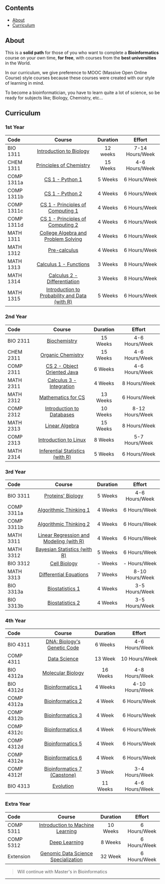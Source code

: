 ## Contents

- [About](#about)
- [Curriculum](#curriculum)

## About

This is a **solid path** for those of you who want to complete a **Bioinformatics** course on your own time, **for free**, with courses from the **best universities** in the World.

In our curriculum, we give preference to MOOC (Massive Open Online Course) style courses because these courses were created with our style of learning in mind.

To become a bioinformatician, you have to learn quite a lot of science, so be ready for subjects like; Biology, Chemistry, etc...

## Curriculum

### 1st Year

| Code       | Course                                                                                                           | Duration | Effort          |
|:---------- |:----------------------------------------------------------------------------------------------------------------:|:--------:|:---------------:|
| BIO 1311   | [Introduction to Biology](https://www.edx.org/course/introduction-biology-secret-life-mitx-7-00x-2)              | 12 weeks | 7-14 Hours/Week |
| CHEM 1311  | [Principles of  Chemistry](http://ocw.mit.edu/courses/chemistry/5-111-principles-of-chemical-science-fall-2008/) | 15 Weeks | 4-6 Hours/Week  |
| COMP 1311a | [CS 1 - Python 1 ](https://www.coursera.org/learn/interactive-python-1)                                          | 5 Weeks  | 6 Hours/Week    |
| COMP 1311b | [CS 1 - Python 2 ](https://www.coursera.org/learn/interactive-python-2)                                          | 4 Weeks  | 6 Hours/Week    |
| COMP 1311c | [CS 1 - Principles of Computing 1 ](https://www.coursera.org/learn/principles-of-computing-1)                    | 4 Weeks  | 6 Hours/Week    |
| COMP 1311d | [CS 1 - Principles of Computing 2 ](https://www.coursera.org/learn/principles-of-computing-2)                    | 4 Weeks  | 6 Hours/Week    |
| MATH 1311  | [College Algebra and Problem Solving](https://www.edx.org/course/college-algebra-problem-solving-asux-mat117x)   | 4 Weeks  | 6 Hours/Week    |
| MATH 1312  | [Pre-calculus](https://www.edx.org/course/precalculus-asux-mat170x)                                              | 4 Weeks  | 6 Hours/Week    |
| MATH 1313  | [Calculus 1 - Functions](https://www.coursera.org/learn/single-variable-calculus)                                | 3 Weeks  | 8 Hours/Week    |
| MATH 1314  | [Calculus 2 - Differentiation](https://www.coursera.org/learn/differentiation-calculus)                          | 3 Weeks  | 8 Hours/Week    |
| MATH 1315  | [Introduction to Probability and Data (with R)](https://www.coursera.org/learn/probability-intro)                | 5 Weeks  | 6 Hours/Week    |

### 2nd Year

| Code      | Course                                                                                                                                                   | Duration | Effort          |
|:--------- |:--------------------------------------------------------------------------------------------------------------------------------------------------------:|:--------:|:---------------:|
| BIO 2311  | [Biochemistry](https://www.edx.org/course/principles-biochemistry-harvardx-mcb63x)                                                                       | 15 Weeks | 4-6 Hours/Week  |
| CHEM 2311 | [Organic Chemistry](http://ocw.mit.edu/courses/chemistry/5-12-organic-chemistry-i-spring-2005/)                                                          | 15 Weeks | 4-6 Hours/Week  |
| COMP 2311 | [CS 2 - Object Oriented Java](https://www.coursera.org/learn/object-oriented-java)                                                                       | 6 Weeks  | 4-6 Hours/Week  |
| MATH 2311 | [Calculus 3 - Integration](https://www.coursera.org/learn/integration-calculus)                                                                          | 4 Weeks  | 8 Hours/Week    |
| MATH 2312 | [Mathematics for CS](http://ocw.mit.edu/courses/electrical-engineering-and-computer-science/6-042j-mathematics-for-computer-science-fall-2010/index.htm) | 13 Weeks | 6 Hours/Week    |
| COMP 2312 | [Introduction to Databases](https://lagunita.stanford.edu/courses/Engineering/db/2014_1/about)                                                           | 10 Weeks | 8-12 Hours/Week |
| MATH 2313 | [Linear Algebra](https://www.edx.org/course/linear-algebra-foundations-frontiers-utaustinx-ut-5-04x)                                                     | 15 Weeks | 8 Hours/Week    |
| COMP 2313 | [Introduction to Linux](https://www.edx.org/course/introduction-linux-linuxfoundationx-lfs101x-0)                                                        | 8 Weeks  | 5-7 Hours/Week  |
| MATH 2314 | [Inferential Statistics (with R)](https://www.coursera.org/learn/inferential-statistics-intro)                                                           | 5 Weeks  | 6 Hours/Week    |

### 3rd Year

| Code       | Course                                                                                                    | Duration | Effort          |
|:---------- |:---------------------------------------------------------------------------------------------------------:|:--------:|:---------------:|
| BIO 3311   | [Proteins' Biology](https://www.edx.org/course/proteins-biologys-workforce)                               | 5 Weeks  | 4-6 Hours/Week  |
| COMP 3311a | [Algorithmic Thinking 1 ](https://www.coursera.org/learn/algorithmic-thinking-1)                          | 4 Weeks  | 6 Hours/Week    |
| COMP 3311b | [Algorithmic Thinking 2 ](https://www.coursera.org/learn/algorithmic-thinking-2)                          | 4 Weeks  | 6 Hours/Week    |
| MATH 3311  | [Linear Regression and Modeling (with R)](https://www.coursera.org/learn/linear-regression-model)         | 4 Weeks  | 6 Hours/Week    |
| MATH 3312  | [Bayesian Statistics (with R)](https://www.coursera.org/learn/bayesian)                                   | 5 Weeks  | 6 Hours/Week    |
| BIO 3312   | [Cell Biology ](http://ocw.mit.edu/courses/biology/7-06-cell-biology-spring-2007/)                        | - Weeks  | - Hours/Week    |
| MATH 3313  | [Differential Equations](https://www.edx.org/course/introduction-differential-equations-bux-math226-1x-0) | 7 Weeks  | 8-10 Hours/Week |
| BIO 3313a  | [Biostatistics 1](https://www.coursera.org/learn/biostatistics)                                           | 4 Weeks  | 3-5 Hours/Week  |
| BIO 3313b  | [Biostatistics 2](https://www.coursera.org/learn/biostatistics-2)                                         | 4 Weeks  | 3-5 Hours/Week  |

### 4th Year

| Code       | Course                                                                                       | Duration | Effort          |
|:---------- |:--------------------------------------------------------------------------------------------:|:--------:|:---------------:|
| BIO 4311   | [DNA: Biology's Genetic Code](https://www.edx.org/course/dna-biologys-genetic-code)          | 6 Weeks  | 4-6 Hours/Week  |
| COMP 4311  | [Data Science ](http://cs109.github.io/2015/)                                                | 13 Week  | 10 Hours/Week   |
| BIO 4312a  | [Molecular Biology](https://ocw.mit.edu/courses/biology/7-28-molecular-biology-spring-2005/) | 16 Weeks | 4-8 Hours/Week  |
| BIO 4312d  | [Bioinformatics 1](https://www.coursera.org/learn/dna-analysis)                              | 4 Weeks  | 4-10 Hours/Week |
| COMP 4312a | [Bioinformatics 2](https://www.coursera.org/learn/genome-sequencing)                         | 4 Week   | 6 Hours/Week    |
| COMP 4312b | [Bioinformatics 3](https://www.coursera.org/learn/comparing-genomes)                         | 4 Week   | 6 Hours/Week    |
| COMP 4312c | [Bioinformatics 4](https://www.coursera.org/learn/molecular-evolution)                       | 4 Week   | 6 Hours/Week    |
| COMP 4312d | [Bioinformatics 5](https://www.coursera.org/learn/genomic-data)                              | 4 Week   | 6 Hours/Week    |
| COMP 4312e | [Bioinformatics 6](https://www.coursera.org/learn/dna-mutations)                             | 4 Week   | 6 Hours/Week    |
| COMP 4312f | [Bioinformatics 7 (Capstone)](https://www.coursera.org/learn/bioinformatics-project)         | 3 Week   | 3-4 Hours/Week  |
| BIO 4313   | [Evolution](https://www.coursera.org/learn/genetics-evolution)                               | 11 Weeks | 4-6 Hours/Week  |

### Extra Year

| Code      | Course                                                                                               | Duration | Effort       |
|:--------- |:----------------------------------------------------------------------------------------------------:|:--------:|:------------:|
| COMP 5311 | [Introduction to Machine Learning](https://www.udacity.com/course/intro-to-machine-learning--ud120)  | 10 Weeks | 6 Hours/Week |
| COMP 5312 | [Deep Learning](https://www.udacity.com/course/deep-learning--ud730)                                 | 8 Weeks  | 6 Hours/Week |
| Extension | [Genomic Data Science Specialization](https://www.coursera.org/specializations/genomic-data-science) | 32 Week  | 6 Hours/Week |

> Will continue with Master's in Bioinformatics

---
